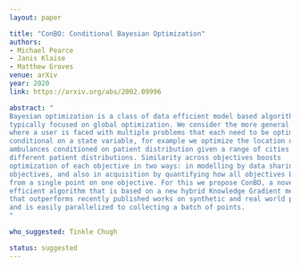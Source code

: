```yaml
---
layout: paper

title: "ConBO: Conditional Bayesian Optimization"
authors:
- Michael Pearce
- Janis Klaise
- Matthew Groves
venue: arXiv
year: 2020
link: https://arxiv.org/abs/2002.09996

abstract: "
Bayesian optimization is a class of data efficient model based algorithms
typically focused on global optimization. We consider the more general case
where a user is faced with multiple problems that each need to be optimized
conditional on a state variable, for example we optimize the location of
ambulances conditioned on patient distribution given a range of cities with
different patient distributions. Similarity across objectives boosts
optimization of each objective in two ways: in modelling by data sharing across
objectives, and also in acquisition by quantifying how all objectives benefit
from a single point on one objective. For this we propose ConBO, a novel
efficient algorithm that is based on a new hybrid Knowledge Gradient method,
that outperforms recently published works on synthetic and real world problems,
and is easily parallelized to collecting a batch of points.
"

who_suggested: Tinkle Chugh

status: suggested
---
```

